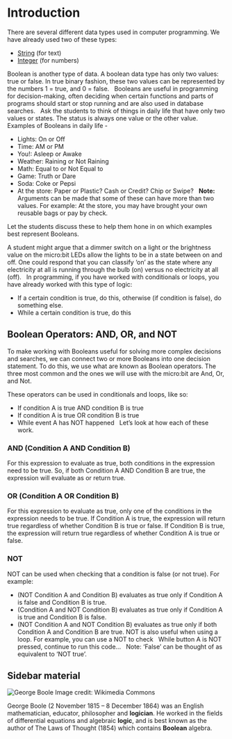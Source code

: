 # Introduction

There are several different data types used in computer programming. We have already used two of these types:

* [String](/types/string) (for text)  
* [Integer](/types/number) (for numbers)

Boolean is another type of data. A boolean data type has only two values: true or false.
In true binary fashion, these two values can be represented by the numbers 1 = true, and 0 = false.
 
Booleans are useful in programming for decision-making, often deciding when certain functions and parts of programs should start or stop running and are also used in database searches.
 
Ask the students to think of things in daily life that have only two values or states. The status is always one value or the other value.
 
Examples of Booleans in daily life -

* Lights: On or Off
* Time: AM or PM
* You!: Asleep or Awake
* Weather: Raining or Not Raining
* Math: Equal to or Not Equal to
* Game: Truth or Dare
* Soda: Coke or Pepsi
* At the store: Paper or Plastic? Cash or Credit? Chip or Swipe?
 
**Note:**
Arguments can be made that some of these can have more than two values.
For example: At the store, you may have brought your own reusable bags or pay by check. 

Let the students discuss these to help them hone in on which examples best represent Booleans.

A student might argue that a dimmer switch on a light or the brightness value on the micro:bit LEDs allow the lights to be in a state between on and off.  One could respond that you can classify ‘on’ as the state where any electricity at all is running through the bulb (on) versus no electricity at all (off).
 
In programming, if you have worked with conditionals or loops, you have already worked with this type of logic:

* If a certain condition is true, do this, otherwise (if condition is false), do something else.
* While a certain condition is true, do this
 
## Boolean Operators: AND, OR, and NOT

To make working with Booleans useful for solving more complex decisions and searches, we can connect two or more Booleans into one decision statement. To do this, we use what are known as Boolean operators. The three most common and the ones we will use with the micro:bit are And, Or, and Not.

These operators can be used in conditionals and loops, like so:
* If condition A is true AND condition B is true
* If condition A is true OR condition B is true
* While event A has NOT happened
 
Let’s look at how each of these work.

### AND (Condition A AND Condition B)

For this expression to evaluate as true, both conditions in the expression need to be true.
So, if both Condition A AND Condition B are true, the expression will evaluate as or return true.
 
### OR (Condition A OR Condition B)

For this expression to evaluate as true, only one of the conditions in the expression needs to be true.
If Condition A is true, the expression will return true regardless of whether Condition B is true or false.
If Condition B is true, the expression will return true regardless of whether Condition A is true or false.
 
### NOT

NOT can be used when checking that a condition is false (or not true).
For example:

* (NOT Condition A and Condition B) evaluates as true only if Condition A is false and Condition B is true.
* (Condition A and NOT Condition B) evaluates as true only if Condition A is true and Condition B is false.
* (NOT Condition A and NOT Condition B) evaluates as true only if both Condition A and Condition B are true.
NOT is also useful when using a loop. For example, you can use a NOT to check  
While button A is NOT pressed, continue to run this code...
 
Note: ‘False’ can be thought of as equivalent to ‘NOT true’.

## Sidebar material

![George Boole](/static/courses/csintro/booleans/george-boole.jpg)
Image credit: Wikimedia Commons

George Boole (2 November 1815 – 8 December 1864) was an English mathematician, educator, philosopher and **logician**. He worked in the fields of differential equations and algebraic **logic**, and is best known as the author of The Laws of Thought (1854) which contains **Boolean** algebra.
